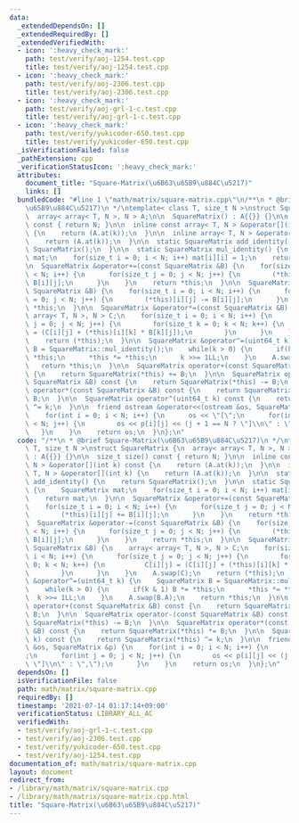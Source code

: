 ```yaml
---
data:
  _extendedDependsOn: []
  _extendedRequiredBy: []
  _extendedVerifiedWith:
  - icon: ':heavy_check_mark:'
    path: test/verify/aoj-1254.test.cpp
    title: test/verify/aoj-1254.test.cpp
  - icon: ':heavy_check_mark:'
    path: test/verify/aoj-2306.test.cpp
    title: test/verify/aoj-2306.test.cpp
  - icon: ':heavy_check_mark:'
    path: test/verify/aoj-grl-1-c.test.cpp
    title: test/verify/aoj-grl-1-c.test.cpp
  - icon: ':heavy_check_mark:'
    path: test/verify/yukicoder-650.test.cpp
    title: test/verify/yukicoder-650.test.cpp
  _isVerificationFailed: false
  _pathExtension: cpp
  _verificationStatusIcon: ':heavy_check_mark:'
  attributes:
    document_title: "Square-Matrix(\u6B63\u65B9\u884C\u5217)"
    links: []
  bundledCode: "#line 1 \"math/matrix/square-matrix.cpp\"\n/**\n * @brief Square-Matrix(\u6B63\
    \u65B9\u884C\u5217)\n */\ntemplate< class T, size_t N >\nstruct SquareMatrix {\n\
    \  array< array< T, N >, N > A;\n\n  SquareMatrix() : A{{}} {}\n\n  size_t size()\
    \ const { return N; }\n\n  inline const array< T, N > &operator[](int k) const\
    \ {\n    return (A.at(k));\n  }\n\n  inline array< T, N > &operator[](int k) {\n\
    \    return (A.at(k));\n  }\n\n  static SquareMatrix add_identity() {\n    return\
    \ SquareMatrix();\n  }\n\n  static SquareMatrix mul_identity() {\n    SquareMatrix\
    \ mat;\n    for(size_t i = 0; i < N; i++) mat[i][i] = 1;\n    return mat;\n  }\n\
    \n  SquareMatrix &operator+=(const SquareMatrix &B) {\n    for(size_t i = 0; i\
    \ < N; i++) {\n      for(size_t j = 0; j < N; j++) {\n        (*this)[i][j] +=\
    \ B[i][j];\n      }\n    }\n    return *this;\n  }\n\n  SquareMatrix &operator-=(const\
    \ SquareMatrix &B) {\n    for(size_t i = 0; i < N; i++) {\n      for(size_t j\
    \ = 0; j < N; j++) {\n        (*this)[i][j] -= B[i][j];\n      }\n    }\n    return\
    \ *this;\n  }\n\n  SquareMatrix &operator*=(const SquareMatrix &B) {\n    array<\
    \ array< T, N >, N > C;\n    for(size_t i = 0; i < N; i++) {\n      for(size_t\
    \ j = 0; j < N; j++) {\n        for(size_t k = 0; k < N; k++) {\n          C[i][j]\
    \ = (C[i][j] + (*this)[i][k] * B[k][j]);\n        }\n      }\n    }\n    A.swap(C);\n\
    \    return (*this);\n  }\n\n  SquareMatrix &operator^=(uint64_t k) {\n    SquareMatrix\
    \ B = SquareMatrix::mul_identity();\n    while(k > 0) {\n      if(k & 1) B *=\
    \ *this;\n      *this *= *this;\n      k >>= 1LL;\n    }\n    A.swap(B.A);\n \
    \   return *this;\n  }\n\n  SquareMatrix operator+(const SquareMatrix &B) const\
    \ {\n    return SquareMatrix(*this) += B;\n  }\n\n  SquareMatrix operator-(const\
    \ SquareMatrix &B) const {\n    return SquareMatrix(*this) -= B;\n  }\n\n  SquareMatrix\
    \ operator*(const SquareMatrix &B) const {\n    return SquareMatrix(*this) *=\
    \ B;\n  }\n\n  SquareMatrix operator^(uint64_t k) const {\n    return SquareMatrix(*this)\
    \ ^= k;\n  }\n\n  friend ostream &operator<<(ostream &os, SquareMatrix &p) {\n\
    \    for(int i = 0; i < N; i++) {\n      os << \"[\";\n      for(int j = 0; j\
    \ < N; j++) {\n        os << p[i][j] << (j + 1 == N ? \"]\\n\" : \",\");\n   \
    \   }\n    }\n    return os;\n  }\n};\n"
  code: "/**\n * @brief Square-Matrix(\u6B63\u65B9\u884C\u5217)\n */\ntemplate< class\
    \ T, size_t N >\nstruct SquareMatrix {\n  array< array< T, N >, N > A;\n\n  SquareMatrix()\
    \ : A{{}} {}\n\n  size_t size() const { return N; }\n\n  inline const array< T,\
    \ N > &operator[](int k) const {\n    return (A.at(k));\n  }\n\n  inline array<\
    \ T, N > &operator[](int k) {\n    return (A.at(k));\n  }\n\n  static SquareMatrix\
    \ add_identity() {\n    return SquareMatrix();\n  }\n\n  static SquareMatrix mul_identity()\
    \ {\n    SquareMatrix mat;\n    for(size_t i = 0; i < N; i++) mat[i][i] = 1;\n\
    \    return mat;\n  }\n\n  SquareMatrix &operator+=(const SquareMatrix &B) {\n\
    \    for(size_t i = 0; i < N; i++) {\n      for(size_t j = 0; j < N; j++) {\n\
    \        (*this)[i][j] += B[i][j];\n      }\n    }\n    return *this;\n  }\n\n\
    \  SquareMatrix &operator-=(const SquareMatrix &B) {\n    for(size_t i = 0; i\
    \ < N; i++) {\n      for(size_t j = 0; j < N; j++) {\n        (*this)[i][j] -=\
    \ B[i][j];\n      }\n    }\n    return *this;\n  }\n\n  SquareMatrix &operator*=(const\
    \ SquareMatrix &B) {\n    array< array< T, N >, N > C;\n    for(size_t i = 0;\
    \ i < N; i++) {\n      for(size_t j = 0; j < N; j++) {\n        for(size_t k =\
    \ 0; k < N; k++) {\n          C[i][j] = (C[i][j] + (*this)[i][k] * B[k][j]);\n\
    \        }\n      }\n    }\n    A.swap(C);\n    return (*this);\n  }\n\n  SquareMatrix\
    \ &operator^=(uint64_t k) {\n    SquareMatrix B = SquareMatrix::mul_identity();\n\
    \    while(k > 0) {\n      if(k & 1) B *= *this;\n      *this *= *this;\n    \
    \  k >>= 1LL;\n    }\n    A.swap(B.A);\n    return *this;\n  }\n\n  SquareMatrix\
    \ operator+(const SquareMatrix &B) const {\n    return SquareMatrix(*this) +=\
    \ B;\n  }\n\n  SquareMatrix operator-(const SquareMatrix &B) const {\n    return\
    \ SquareMatrix(*this) -= B;\n  }\n\n  SquareMatrix operator*(const SquareMatrix\
    \ &B) const {\n    return SquareMatrix(*this) *= B;\n  }\n\n  SquareMatrix operator^(uint64_t\
    \ k) const {\n    return SquareMatrix(*this) ^= k;\n  }\n\n  friend ostream &operator<<(ostream\
    \ &os, SquareMatrix &p) {\n    for(int i = 0; i < N; i++) {\n      os << \"[\"\
    ;\n      for(int j = 0; j < N; j++) {\n        os << p[i][j] << (j + 1 == N ?\
    \ \"]\\n\" : \",\");\n      }\n    }\n    return os;\n  }\n};\n"
  dependsOn: []
  isVerificationFile: false
  path: math/matrix/square-matrix.cpp
  requiredBy: []
  timestamp: '2021-07-14 01:17:14+09:00'
  verificationStatus: LIBRARY_ALL_AC
  verifiedWith:
  - test/verify/aoj-grl-1-c.test.cpp
  - test/verify/aoj-2306.test.cpp
  - test/verify/yukicoder-650.test.cpp
  - test/verify/aoj-1254.test.cpp
documentation_of: math/matrix/square-matrix.cpp
layout: document
redirect_from:
- /library/math/matrix/square-matrix.cpp
- /library/math/matrix/square-matrix.cpp.html
title: "Square-Matrix(\u6B63\u65B9\u884C\u5217)"
---
```

